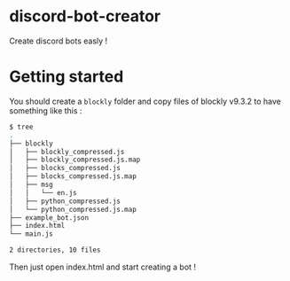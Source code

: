 # discord-bot-creator
Create discord bots easly !

# Getting started

You should create a `blockly` folder and copy files of blockly v9.3.2 to have something like this :
```bash
$ tree
.
├── blockly
│   ├── blockly_compressed.js
│   ├── blockly_compressed.js.map
│   ├── blocks_compressed.js
│   ├── blocks_compressed.js.map
│   ├── msg
│   │   └── en.js
│   ├── python_compressed.js
│   └── python_compressed.js.map
├── example_bot.json
├── index.html
└── main.js

2 directories, 10 files
```
Then just open index.html and start creating a bot !

